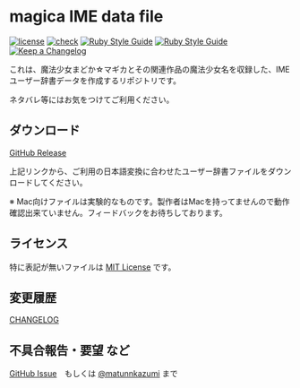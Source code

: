# magica IME data file

[![license](https://img.shields.io/badge/license-MIT-green)](https://spdx.org/licenses/MIT.html)
[![check](https://github.com/matunnkazumi/magica_ime_dict/workflows/check/badge.svg)](https://github.com/matunnkazumi/magica_ime_dict/actions?query=workflow%3A%22check%22)
[![Ruby Style Guide](https://img.shields.io/badge/code_style-rubocop-brightgreen.svg)](https://github.com/rubocop-hq/rubocop)
[![Ruby Style Guide](https://img.shields.io/badge/code_style-community-brightgreen.svg)](https://rubystyle.guide)
[![Keep a Changelog](https://img.shields.io/badge/changelog-Keep%20a%20Changelog%20v1.0.0-%23E05735)](./CHANGELOG.md)

これは、魔法少女まどか☆マギカとその関連作品の魔法少女名を収録した、IMEユーザー辞書データを作成するリポジトリです。

ネタバレ等にはお気をつけてご利用ください。

## ダウンロード
[GitHub Release](https://github.com/matunnkazumi/magica_ime_dict/releases)

上記リンクから、ご利用の日本語変換に合わせたユーザー辞書ファイルをダウンロードしてください。

※ Mac向けファイルは実験的なものです。製作者はMacを持ってませんので動作確認出来ていません。フィードバックをお待ちしております。

## ライセンス
特に表記が無いファイルは [MIT License](https://spdx.org/licenses/MIT.html) です。

## 変更履歴
[CHANGELOG](CHANGELOG.md)

## 不具合報告・要望 など
[GitHub Issue](https://github.com/matunnkazumi/magica_ime_dict/issues)　もしくは [@matunnkazumi](https://twitter.com/matunnkazumi) まで
